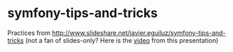# symfony-tips-and-tricks

Practices from http://www.slideshare.net/javier.eguiluz/symfony-tips-and-tricks (not a fan of slides-only? Here is the [video](https://www.youtube.com/watch?v=B8Sbo-JxKMo&index=10&list=PLo7mBDsRHu12vntE-QqDFH95ELFVS7Fqn) from this presentation)

